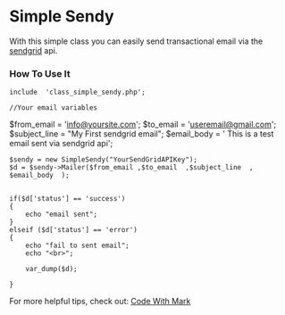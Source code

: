 # Simple Sendy

With this simple class you can easily send transactional email via the [sendgrid](https://sendgrid.com/) api.

### How To Use It

	
    include  'class_simple_sendy.php';
 
    //Your email variables
$from_email = 'info@yoursite.com';
$to_email  = 'useremail@gmail.com';
$subject_line = "My First sendgrid email";
$email_body = ' This is a test email sent via sendgrid api';
    
    $sendy = new SimpleSendy("YourSendGridAPIKey");
    $d = $sendy->Mailer($from_email ,$to_email  ,$subject_line  , $email_body  );
    
    
    if($d['status'] == 'success') 
    {
        echo "email sent";
    }
    elseif ($d['status'] == 'error') 
    {  
        echo "fail to sent email";
        echo "<br>";

        var_dump($d);

    }

For more helpful tips, check out: [Code With Mark](http://codewithmark.com/)

    
    
    

